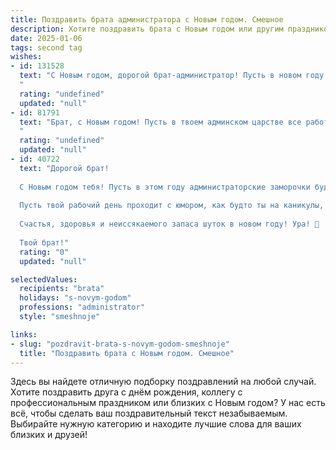 ```yaml
---
title: Поздравить брата администратора с Новым годом. Смешное
description: Хотите поздравить брата с Новым годом или другим праздником? Наш ИИ создаст незабываемое поздравление, а вы обязательно выделитесь среди других.  
date: 2025-01-06
tags: second tag
wishes:
- id: 131528
  text: "С Новым годом, дорогой брат-администратор! Пусть в новом году твоя жизнь будет не менее упорядоченной, чем твои рабочие папки, а зарплата – не меньше, чем количество пунктов в твоем плане на год!  Желаю тебе, чтобы все баги в твоей жизни исправлялись сами собой, а глюки – приносили только радость!  Счастья, здоровья и чтобы начальник был всегда в хорошем настроении (ну, или хотя бы делал вид)!
  "
  rating: "undefined"
  updated: "null"
- id: 81791
  text: "Брат, с Новым годом! Пусть в твоем админском царстве все работает без сбоев, глюков и лагов, а пользователи будут довольны, как никогда!  😂  🎉
  "
  rating: "undefined"
  updated: "null"
- id: 40722
  text: "Дорогой брат!
  
  С Новым годом тебя! Пусть в этом году администраторские заморочки будут только в компьютерных играх, а в нашей жизни — только радости и сюрпризы! Желаю, чтобы за всякими проблемами не приходилось бегать как по офису, а все трудности решались одним кликом!
  
  Пусть твой рабочий день проходит с юмором, как будто ты на каникулы, а коллеги пусть будут такими же весёлыми, как ты! Чтобы ни один баг не смог испортить твоё настроение, а все конфликты разрешались с лёгкостью и улыбкой, как в лучших комедиях!
  
  Счастья, здоровья и неиссякаемого запаса шуток в новом году! Ура! 🎉
  
  Твой брат!"
  rating: "0"
  updated: "null"

selectedValues:
  recipients: "brata"
  holidays: "s-novym-godom"
  professions: "administrator"
  style: "smeshnoje"

links:
- slug: "pozdravit-brata-s-novym-godom-smeshnoje"
  title: "Поздравить брата с Новым годом. Смешное"
---
```


Здесь вы найдете отличную подборку поздравлений на любой случай. 
Хотите поздравить друга с днём рождения, коллегу с профессиональным праздником или близких с Новым годом? У нас есть всё, чтобы сделать ваш поздравительный текст незабываемым. Выбирайте нужную категорию и находите лучшие слова для ваших близких и друзей!
